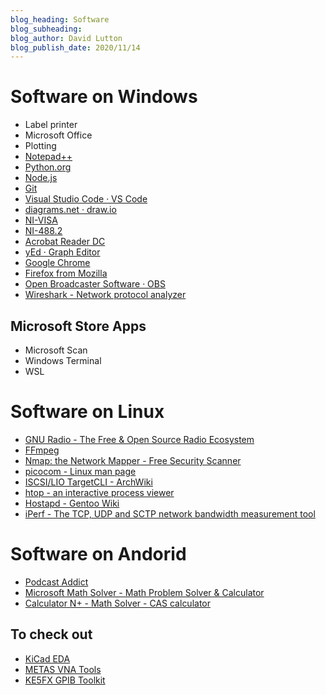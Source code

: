 ```yaml
---
blog_heading: Software
blog_subheading:
blog_author: David Lutton
blog_publish_date: 2020/11/14
---
```


# Software on Windows
- Label printer
- Microsoft Office
- Plotting
- [Notepad++](https://notepad-plus-plus.org/)
- [Python.org](https://www.python.org/)
- [Node.js](https://nodejs.org/en/)
- [Git](https://git-scm.com/)
- [Visual Studio Code · VS Code](https://code.visualstudio.com/)
- [diagrams.net · draw.io](https://github.com/jgraph/drawio-desktop/releases)
- [NI-VISA](https://www.ni.com/en-gb/support/downloads/drivers/download.ni-visa.html)
- [NI-488.2](https://www.ni.com/en-gb/support/downloads/drivers/download.ni-488-2.html)
- [Acrobat Reader DC](https://get2.adobe.com/uk/reader/)
- [yEd · Graph Editor](https://www.yworks.com/products/yed)
- [Google Chrome](https://www.google.com/intl/en_uk/chrome/)
- [Firefox from Mozilla](https://www.mozilla.org/en-GB/exp/firefox/new/)
- [Open Broadcaster Software · OBS](https://obsproject.com/)
- [Wireshark - Network protocol analyzer](https://www.wireshark.org/)

## Microsoft Store Apps
- Microsoft Scan
- Windows Terminal
- WSL

# Software on Linux
- [GNU Radio - The Free & Open Source Radio Ecosystem](https://www.gnuradio.org/)
- [FFmpeg](https://ffmpeg.org/)
- [Nmap: the Network Mapper - Free Security Scanner](https://nmap.org/)
- [picocom - Linux man page](https://linux.die.net/man/8/picocom)
- [ISCSI/LIO TargetCLI - ArchWiki](https://wiki.archlinux.org/index.php/ISCSI/LIO)
- [htop - an interactive process viewer](https://htop.dev/)
- [Hostapd - Gentoo Wiki](https://wiki.gentoo.org/wiki/Hostapd)
- [iPerf - The TCP, UDP and SCTP network bandwidth measurement tool](https://iperf.fr/)

# Software on Andorid
- [Podcast Addict](https://play.google.com/store/apps/details?id=com.bambuna.podcastaddict)
- [Microsoft Math Solver - Math Problem Solver & Calculator](https://math.microsoft.com/en)
- [Calculator N+ - Math Solver - CAS calculator](https://play.google.com/store/apps/details?id=com.duy.calculator.free)

## To check out
- [KiCad EDA](https://kicad-pcb.org/)
- [METAS VNA Tools](https://www.metas.ch/metas/en/home/fabe/hochfrequenz/vna-tools.html)
- [KE5FX GPIB Toolkit](http://www.ke5fx.com/gpib/readme.htm)
